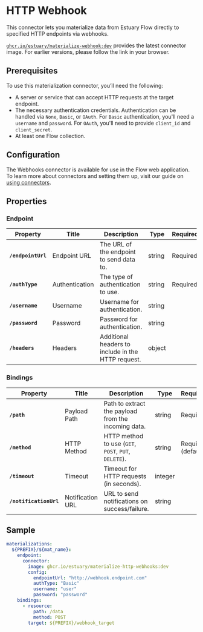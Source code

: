 # HTTP Webhook

This connector lets you materialize data from Estuary Flow directly to specified HTTP endpoints via webhooks.

[`ghcr.io/estuary/materialize-webhook:dev`](https://ghcr.io/estuary/materialize-webhook:dev) provides the latest connector image. For earlier versions, please follow the link in your browser.

## Prerequisites
To use this materialization connector, you’ll need the following:

- A server or service that can accept HTTP requests at the target endpoint.
- The necessary authentication credentials. Authentication can be handled via `None`, `Basic`, or `OAuth`. For `Basic` authentication, you'll need a `username` and `password`. For `OAuth`, you'll need to provide `client_id` and `client_secret`.
- At least one Flow collection.

## Configuration
The Webhooks connector is available for use in the Flow web application. To learn more about connectors and setting them up, visit our guide on [using connectors](https://docs.estuary.dev/concepts/connectors/#using-connectors).

## Properties

### Endpoint

| Property              | Title         | Description                                         | Type   | Required/Default       |
|-----------------------|---------------|-----------------------------------------------------|--------|------------------------|
| **`/endpointUrl`**    | Endpoint URL  | The URL of the endpoint to send data to.       | string | Required               |
| **`/authType`**       | Authentication| The type of authentication to use. | string | Required |
| **`/username`**       | Username      | Username for authentication.       | string |                |
| **`/password`**       | Password      | Password for authentication.       | string |                |
| **`/headers`**        | Headers       | Additional headers to include in the HTTP request. | object |                |

### Bindings

| Property              | Title          | Description                            | Type   | Required/Default       |
|-----------------------|----------------|----------------------------------------|--------|------------------------|
| **`/path`**    | Payload Path   | Path to extract the payload from the incoming data. | string | Required               |
| **`/method`**         | HTTP Method    | HTTP method to use (`GET`, `POST`, `PUT`, `DELETE`). | string | Required (default: `POST`) |
| **`/timeout`**        | Timeout       | Timeout for HTTP requests (in seconds).            | integer | |
| **`/notificationUrl`**| Notification URL | URL to send notifications on success/failure.   | string |               |

## Sample

```yaml
materializations:
  ${PREFIX}/${mat_name}:
    endpoint:
      connector:
        image: ghcr.io/estuary/materialize-http-webhooks:dev
        config:
          endpointUrl: "http://webhook.endpoint.com"
          authType: "Basic"
          username: "user"
          password: "password"
    bindings:
      - resource:
          path: /data
          method: POST
        target: ${PREFIX}/webhook_target
```



